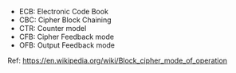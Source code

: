 * ECB: Electronic Code Book
* CBC: Cipher Block Chaining
* CTR: Counter model
* CFB: Cipher Feedback mode
* OFB: Output Feedback mode

Ref: https://en.wikipedia.org/wiki/Block_cipher_mode_of_operation
